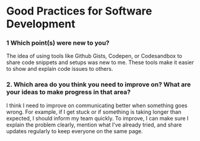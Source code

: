 
# Good Practices for Software Development

### 1 Which point(s) were new to you?

The idea of using tools like Github Gists, Codepen, or Codesandbox to share code snippets and setups was new to me. These tools make it easier to show and explain code issues to others.

### 2. Which area do you think you need to improve on? What are your ideas to make progress in that area?

I think I need to improve on communicating better when something goes wrong. For example, if I get stuck or if something is taking longer than expected, I should inform my team quickly. To improve, I can make sure I explain the problem clearly, mention what I’ve already tried, and share updates regularly to keep everyone on the same page.
